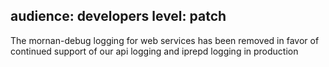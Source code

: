 audience: developers
level: patch
---
The mornan-debug logging for web services has been removed in favor of
continued support of our api logging and iprepd logging in production
